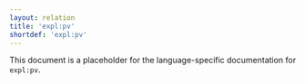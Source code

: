 ```yaml
---
layout: relation
title: 'expl:pv'
shortdef: 'expl:pv'
---
```


This document is a placeholder for the language-specific documentation
for `expl:pv`.
